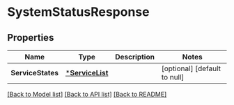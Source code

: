 # SystemStatusResponse

## Properties
Name | Type | Description | Notes
------------ | ------------- | ------------- | -------------
**ServiceStates** | [***ServiceList**](ServiceList.md) |  | [optional] [default to null]

[[Back to Model list]](../README.md#documentation-for-models) [[Back to API list]](../README.md#documentation-for-api-endpoints) [[Back to README]](../README.md)


